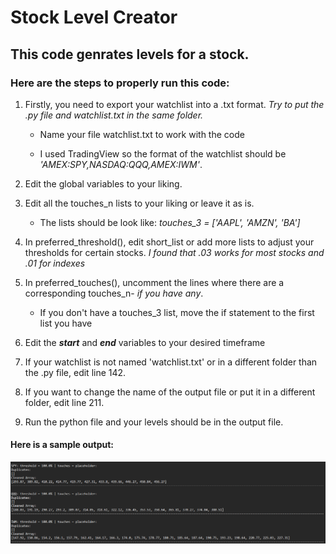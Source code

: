 

# Stock Level Creator

## This code genrates levels for a stock. 

### Here are the steps to properly run this code:
1. Firstly, you need to export your watchlist into a .txt format. *Try to put the .py file and watchlist.txt in the same folder.*

    * Name your file watchlist.txt to work with the code

    * I used TradingView so the format of the watchlist should be *'AMEX:SPY,NASDAQ:QQQ,AMEX:IWM'*.

2. Edit the global variables to your liking.

3. Edit all the touches_n lists to your liking or leave it as is. 
    * The lists should be look like: *touches_3 = ['AAPL', 'AMZN', 'BA']*

4. In preferred_threshold(), edit short_list or add more lists to adjust your thresholds for certain stocks. *I found that .03 works for most stocks and .01 for indexes*

5. In preferred_touches(), uncomment the lines where there are a corresponding touches_n- *if you have any*.

    * If you don't have a touches_3 list, move the if statement to the first list you have

6. Edit the ***start*** and ***end*** variables to your desired timeframe

7. If your watchlist is not named 'watchlist.txt' or in a different folder than the .py file, edit line 142.

8. If you want to change the name of the output file or put it in a different folder, edit line 211.

9. Run the python file and your levels should be in the output file.

#### Here is a sample output:

![stock_levels](stock_levels.png)